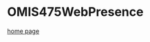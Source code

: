 # OMIS475WebPresence
  <a href="https://ciscoa123.github.io/OMIS475WebPresence/My%20project%20475/index.html"> home page</a>
